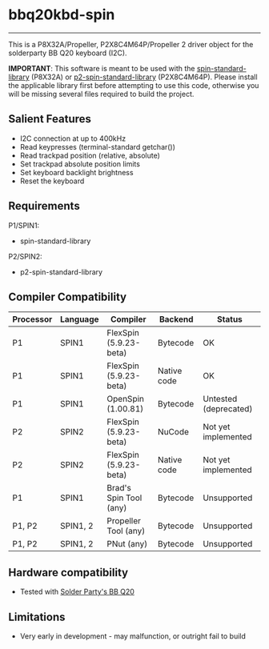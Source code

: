 # bbq20kbd-spin 
---------------

This is a P8X32A/Propeller, P2X8C4M64P/Propeller 2 driver object for the solderparty BB Q20 keyboard (I2C).

**IMPORTANT**: This software is meant to be used with the [spin-standard-library](https://github.com/avsa242/spin-standard-library) (P8X32A) or [p2-spin-standard-library](https://github.com/avsa242/p2-spin-standard-library) (P2X8C4M64P). Please install the applicable library first before attempting to use this code, otherwise you will be missing several files required to build the project.

## Salient Features

* I2C connection at up to 400kHz
* Read keypresses (terminal-standard getchar())
* Read trackpad position (relative, absolute)
* Set trackpad absolute position limits
* Set keyboard backlight brightness
* Reset the keyboard

## Requirements

P1/SPIN1:
* spin-standard-library

P2/SPIN2:
* p2-spin-standard-library

## Compiler Compatibility

| Processor | Language | Compiler               | Backend     | Status                |
|-----------|----------|------------------------|-------------|-----------------------|
| P1	    | SPIN1    | FlexSpin (5.9.23-beta)	| Bytecode    | OK                    |
| P1	    | SPIN1    | FlexSpin (5.9.23-beta) | Native code | OK                    |
| P1        | SPIN1    | OpenSpin (1.00.81)     | Bytecode    | Untested (deprecated) |
| P2	    | SPIN2    | FlexSpin (5.9.23-beta) | NuCode      | Not yet implemented   |
| P2        | SPIN2    | FlexSpin (5.9.23-beta) | Native code | Not yet implemented   |
| P1        | SPIN1    | Brad's Spin Tool (any) | Bytecode    | Unsupported           |
| P1, P2    | SPIN1, 2 | Propeller Tool (any)   | Bytecode    | Unsupported           |
| P1, P2    | SPIN1, 2 | PNut (any)             | Bytecode    | Unsupported           |

## Hardware compatibility

* Tested with [Solder Party's BB Q20](https://www.solder.party/docs/bbq20kbd/)

## Limitations

* Very early in development - may malfunction, or outright fail to build

